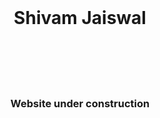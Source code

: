 <!--<H1> kaalraavan.github.io </h1>
Personal webpage of Shivam Jaiswal  -->
<html>
    <head>
        <title>Shivam Jaiswal</title>
    </head>
    <body>
        <br><H1><center>Shivam Jaiswal</center></H1><br><br><br><br>
        <h3><center>Website under construction</center></h3>
    </body>
</html>
